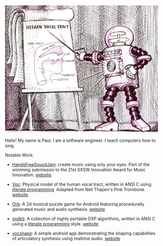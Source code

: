 ![Illustration of a Robot pointing to a Diagram of a Vocal Tract in a Lecture Hall](robot_teaches_vox.png)

Hello! My name is Paul. I am a software engineer. I teach computers how to sing.

Notable Work:

- [HandsFreeSoundJam](https://github.com/PaulBatchelor/HandsFreeSoundJam): create music
using only your eyes. Part of the winnning submission to the 21st SXSW Innovation Award
for Music Innovation. [website](https://www.microsoft.com/en-us/research/project/microsoft-hands-free-sound-jam/).

- [Voc](https://github.com/PaulBatchelor/voc): Physical model of the human vocal tract, written
in ANSI C using [literate programming](https://en.wikipedia.org/wiki/Literate_programming). Adapted from Neil Thapen's Pink Trombone. [website](https://paulbatchelor.github.io/proj/voc/).

- [Orb](https://paulbatchelor.github.io/proj/orb/): A 2d musical puzzle game for Android featuring
procedurally generated music and audio synthesis. [website](https://paulbatchelor.github.io/proj/orb/)

- [sndkit](https://github.com/PaulBatchelor/sndkit): A collection of highly portable DSP algorithms,
written in ANSI C using a [literate programming](https://en.wikipedia.org/wiki/Literate_programming)
style. [website](https://paulbatchelor.github.io/sndkit)

- [vocshape](https://github.com/PaulBatchelor/vocshape): A simple android app demonstrating
the shaping capabilities of articulatory synthesis using realtime audio. [website](https://paulbatchelor.github.io/wiki/vocshape/)
